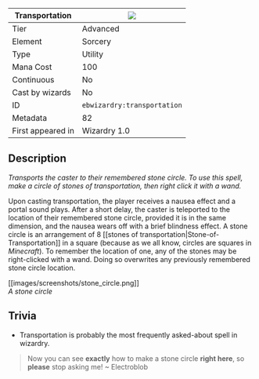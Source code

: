 | Transportation |![](https://github.com/Electroblob77/Wizardry/blob/1.12.2/src/main/resources/assets/ebwizardry/textures/spells/transportation.png)|
|---|---|
| Tier | Advanced |
| Element | Sorcery |
| Type | Utility |
| Mana Cost | 100 |
| Continuous | No |
| Cast by wizards | No |
| ID | `ebwizardry:transportation` |
| Metadata | 82 |
| First appeared in | Wizardry 1.0 |
## Description
_Transports the caster to their remembered stone circle. To use this spell, make a circle of stones of transportation, then right click it with a wand._

Upon casting transportation, the player receives a nausea effect and a portal sound plays. After a short delay, the caster is teleported to the location of their remembered stone circle, provided it is in the same dimension, and the nausea wears off with a brief blindness effect. A stone circle is an arrangement of 8 [[stones of transportation|Stone-of-Transportation]] in a square (because as we all know, circles are squares in _Minecraft_). To remember the location of one, any of the stones may be right-clicked with a wand. Doing so overwrites any previously remembered stone circle location.

[[images/screenshots/stone_circle.png]]  
_A stone circle_

## Trivia
- Transportation is probably the most frequently asked-about spell in wizardry.
> Now you can see **exactly** how to make a stone circle **right here**, so **please** stop asking me! ~ Electroblob